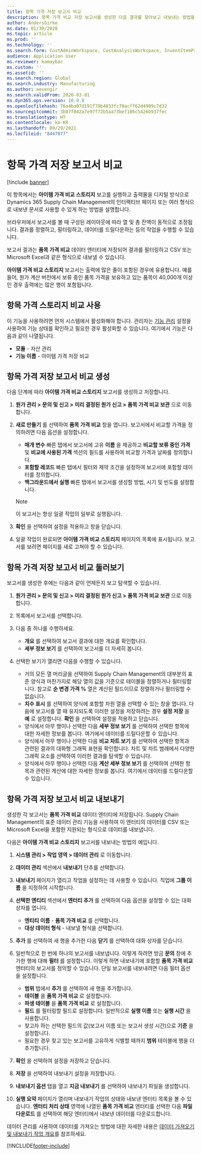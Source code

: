 ```yaml
---
title: 항목 가격 저장 보고서 비교
description: 항목 가격 비교 저장 보고서를 생성한 다음 결과를 찾아보고 내보내는 방법을 알아봅니다.
author: AndersGirke
ms.date: 01/30/2020
ms.topic: article
ms.prod: ''
ms.technology: ''
ms.search.form: CostAdminWorkspace, CostAnalysisWorkspace, InventItemPriceCompareStorage, InventItemPriceCompareStorageDetailsChart, InventItemPriceCompareStorageDetails
audience: Application User
ms.reviewer: kamaybac
ms.custom: ''
ms.assetid: ''
ms.search.region: Global
ms.search.industry: Manufacturing
ms.author: aevengir
ms.search.validFrom: 2020-03-01
ms.dyn365.ops.version: 10.0.9
ms.openlocfilehash: 76a4ba07d191f79b4033fc78acff62d4909c7d32
ms.sourcegitcommit: 3b87f042a7e97f72b5aa73bef186c5426b937fec
ms.translationtype: HT
ms.contentlocale: ko-KR
ms.lasthandoff: 09/29/2021
ms.locfileid: "8447877"
---
```

# <a name="compare-item-prices-storage-report"></a>항목 가격 저장 보고서 비교

[!include [banner](../includes/banner.md)]

이 항목에서는 **아이템 가격 비교 스토리지** 보고를 실행하고 출력물을 디지털 방식으로 Dynamics 365 Supply Chain Management의 인터랙티브 페이지 또는 여러 형식으로 내보낸 문서로 사용할 수 있게 하는 방법을 설명합니다.

브라우저에서 보고서를 볼 때 구성된 레이아웃에 따라 열 및 총 잔액이 동적으로 조정됩니다. 결과를 정렬하고, 필터링하고, 데이터를 드릴다운하는 등의 작업을 수행할 수 있습니다.

보고서 결과는 **품목 가격 비교** 데이터 엔터티에 저장되어 결과를 필터링하고 CSV 또는 Microsoft Excel과 같은 형식으로 내보낼 수 있습니다.

**아이템 가격 비교 스토리지** 보고서는 출력에 많은 줄이 포함된 경우에 유용합니다. 예를 들어, 원가 계산 버전에서 보류 중인 품목 가격을 보유하고 있는 품목이 40,000개 이상인 경우 출력에는 많은 행이 포함됩니다.

## <a name="enable-compare-item-prices-storage"></a>항목 가격 스토리지 비교 사용

이 기능을 사용하려면 먼저 시스템에서 활성화해야 합니다. 관리자는 [기능 관리](../../fin-ops-core/fin-ops/get-started/feature-management/feature-management-overview.md) 설정을 사용하여 기능 상태를 확인하고 필요한 경우 활성화할 수 있습니다. 여기에서 기능은 다음과 같이 나열됩니다.

- **모듈** - 자산 관리
- **기능 이름** - 아이템 가격 저장 비교

## <a name="generate-a-compare-item-prices-storage-report"></a>항목 가격 저장 보고서 비교 생성

다음 단계에 따라 **아이템 가격 비교 스토리지** 보고서를 생성하고 저장합니다.

1. **원가 관리 > 문의 및 신고 > 미리 결정된 원가 신고 > 품목 가격 비교 보관** 으로 이동합니다.

1. **새로 만들기** 를 선택하여 **품목 가격 비교** 창을 엽니다. 보고서에서 비교할 가격을 정의하려면 다음 옵션을 설정합니다.

    - **매개 변수** 빠른 탭에서 보고서에 고유 **이름** 을 제공하고 **비교할 보류 중인 가격** 및 **비교에 사용된 가격** 섹션의 필드를 사용하여 비교할 가격과 날짜를 정의합니다.
    - **포함할 레코드** 빠른 탭에서 필터와 제약 조건을 설정하여 보고서에 포함할 데이터를 정의합니다.
    - **백그라운드에서 실행** 빠른 탭에서 보고서를 생성할 방법, 시기 및 빈도를 설정합니다.
    > [!NOTE]
    > 이 보고서는 항상 일괄 작업의 일부로 실행됩니다.

1. **확인** 을 선택하여 설정을 적용하고 창을 닫습니다.

1. 일괄 작업이 완료되면 **아이템 가격 비교 스토리지** 페이지의 목록에 표시됩니다. 보고서를 보려면 페이지를 새로 고쳐야 할 수 있습니다.

## <a name="explore-the-compare-item-prices-storage-report"></a>항목 가격 저장 보고서 비교 둘러보기

보고서를 생성한 후에는 다음과 같이 언제든지 보고 탐색할 수 있습니다.

1. **원가 관리 > 문의 및 신고 > 미리 결정된 원가 신고 > 품목 가격 비교 보관** 으로 이동합니다.

1. 목록에서 보고서를 선택합니다.

1. 다음 중 하나를 수행하세요.

    - **개요** 를 선택하여 보고서 결과에 대한 개요를 확인합니다.
    - **세부 정보 보기** 를 선택하여 보고서를 더 자세히 봅니다.

1. 선택한 보기가 열리면 다음을 수행할 수 있습니다.

    - 거의 모든 열 머리글을 선택하여 Supply Chain Management의 대부분의 표준 양식과 마찬가지로 해당 열의 값을 기준으로 테이블을 정렬하거나 필터링합니다. 참고로 **순 변경 가격 %** 열은 계산된 필드이므로 정렬하거나 필터링할 수 없습니다.
    - **치수 표시** 를 선택하여 양식에 포함할 차원 열을 선택할 수 있는 창을 엽니다. 다음에 보고서를 열 때 유지되도록 이러한 설정을 저장하려는 경우 **설정 저장** 을 **예** 로 설정합니다. **확인** 을 선택하여 설정을 적용하고 닫습니다.
    - 양식에서 아무 행이나 선택한 다음 **세부 정보 보기** 를 선택하여 선택한 항목에 대한 자세한 정보를 봅니다. 여기에서 데이터를 드릴다운할 수 있습니다.
    - 양식에서 아무 행이나 선택한 다음 **비교 차트 보기** 를 선택하여 선택한 항목과 관련된 결과의 대화형 그래픽 표현을 확인합니다. 차트 및 차트 범례에서 다양한 그래픽 요소를 선택하여 이러한 결과를 탐색할 수 있습니다.
    - 양식에서 아무 행이나 선택한 다음 **계산 세부 정보 보기** 를 선택하여 선택한 항목과 관련된 계산에 대한 자세한 정보를 봅니다. 여기에서 데이터를 드릴다운할 수 있습니다.

## <a name="export-the-compare-item-prices-storage-report"></a>항목 가격 저장 보고서 비교 내보내기

생성한 각 보고서는 **품목 가격 비교** 데이터 엔터티에 저장됩니다. Supply Chain Management의 표준 데이터 관리 기능을 사용하여 이 엔터티의 데이터를 CSV 또는 Microsoft Excel을 포함한 지원되는 형식으로 데이터를 내보냅니다.

다음은 **아이템 가격 비교 스토리지** 보고서를 내보내는 방법의 예입니다.

1. **시스템 관리 > 작업 영역 > 데이터 관리** 로 이동합니다.

1. **데이터 관리** 섹션에서 **내보내기** 단추를 선택합니다.

1. **내보내기** 페이지가 열리고 작업을 설정하는 데 사용할 수 있습니다. 직업에 **그룹 이름** 을 지정하여 시작합니다.

1. **선택한 엔티티** 섹션에서 **엔터티 추가** 를 선택하여 다음 옵션을 설정할 수 있는 대화 상자를 엽니다.

    - **엔티티 이름** - **품목 가격 비교** 를 선택합니다.
    - **대상 데이터 형식** - 내보낼 형식을 선택합니다.

1. **추가** 를 선택하여 새 행을 추가한 다음 **닫기** 를 선택하여 대화 상자를 닫습니다.

1. 일반적으로 한 번에 하나의 보고서를 내보냅니다. 이렇게 하려면 방금 **문의** 창에 추가한 행에 대해 **필터** 를 설정합니다. 이렇게 하면 내보내기에 포함할 **품목 가격 비교** 엔터티의 보고서를 정의할 수 있습니다. 단일 보고서를 내보내려면 다음 필터 옵션을 설정합니다.

    - **범위** 탭에서 **추가** 를 선택하여 새 행을 추가합니다.
    - **테이블** 을 **품목 가격 비교** 로 설정합니다.
    - **파생 테이블** 을 **품목 가격 비교** 로 설정합니다.
    - **필드** 를 필터링할 필드로 설정합니다. 일반적으로 **실행 이름** 또는 **실행 시간** 을 사용합니다.
    - 찾고자 하는 선택한 필드의 값(보고서 이름 또는 보고서 생성 시간)으로 **기준** 을 설정합니다.
    - 필요한 경우 찾고 있는 보고서를 고유하게 식별할 때까지 **범위** 테이블에 행을 더 추가합니다.

1. **확인** 을 선택하여 설정을 저장하고 닫습니다.

1. **저장** 을 선택하여 내보내기 설정을 저장합니다.

1. **내보내기 옵션** 탭을 열고 **지금 내보내기** 를 선택하여 내보내기 파일을 생성합니다.

1. **실행 요약** 페이지가 열리며 내보내기 작업의 상태와 내보낸 엔터티 목록을 볼 수 있습니다. **엔터티 처리 상태** 영역에 나열된 **품목 가격 비교** 엔터티를 선택한 다음 **파일 다운로드** 를 선택하여 해당 엔터티에서 내보낸 데이터를 다운로드합니다.

데이터 관리를 사용하여 데이터를 가져오는 방법에 대한 자세한 내용은 [데이터 가져오기 및 내보내기 작업 개요](../../fin-ops-core/dev-itpro/data-entities/data-import-export-job.md)를 참조하세요.


[!INCLUDE[footer-include](../../includes/footer-banner.md)]